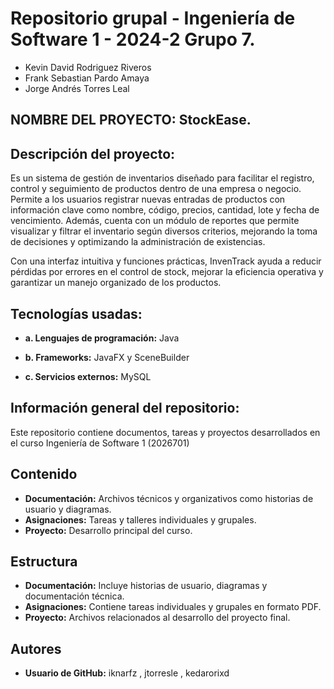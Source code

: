 # Repositorio grupal - Ingeniería de Software 1 - 2024-2 Grupo 7.
- Kevin David Rodriguez Riveros
- Frank Sebastian Pardo Amaya
- Jorge Andrés Torres Leal

## NOMBRE DEL PROYECTO: StockEase.

## Descripción del proyecto: 
Es un sistema de gestión de inventarios diseñado para facilitar el registro, control y seguimiento de productos dentro de una empresa o negocio. Permite a los usuarios registrar nuevas entradas de productos con información clave como nombre, código, precios, cantidad, lote y fecha de vencimiento. Además, cuenta con un módulo de reportes que permite visualizar y filtrar el inventario según diversos criterios, mejorando la toma de decisiones y optimizando la administración de existencias.

Con una interfaz intuitiva y funciones prácticas, InvenTrack ayuda a reducir pérdidas por errores en el control de stock, mejorar la eficiencia operativa y garantizar un manejo organizado de los productos.

## Tecnologías usadas: 

- **a. Lenguajes de programación:** Java

- **b. Frameworks:** JavaFX y SceneBuilder

- **c. Servicios externos:** MySQL

## Información general del repositorio:
Este repositorio contiene documentos, tareas y proyectos desarrollados en el curso Ingeniería de Software 1 (2026701) 
## Contenido  
- **Documentación:** Archivos técnicos y organizativos como historias de usuario y diagramas.  
- **Asignaciones:** Tareas y talleres individuales y grupales.  
- **Proyecto:** Desarrollo principal del curso.  

## Estructura  
- **Documentación:** Incluye historias de usuario, diagramas y documentación técnica.  
- **Asignaciones:** Contiene tareas individuales y grupales en formato PDF.  
- **Proyecto:** Archivos relacionados al desarrollo del proyecto final.  

## Autores  
- **Usuario de GitHub:** iknarfz  , jtorresle , kedarorixd
